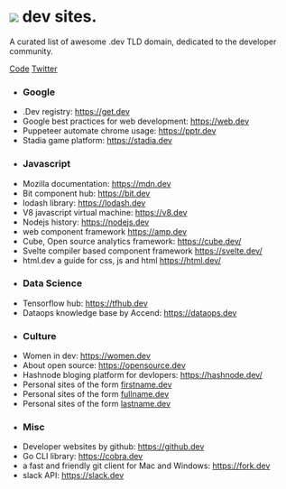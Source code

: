 <p>
	<h1><img src="media/badge.svg"/> dev sites.</h1>
	A curated list of awesome .dev TLD domain, dedicated to the developer community.
</p>
<p>
	<a href="code-of-conduct.md">Code</a>
	<a href="https://twitter.com/qbllr_">Twitter</a>
</p>
<ul>
	<li><h3>Google</h3></li>
	<li>.Dev registry: <a href="https://get.dev/">https://get.dev</a></li>
	<li>Google best practices for web development: <a href="https://web.dev/">https://web.dev</a></li>
	<li>Puppeteer automate chrome usage: <a href="https://pptr.dev/">https://pptr.dev</a></li>
	<li>Stadia game platform: <a href="https://stadia.dev/">https://stadia.dev</a></li>
	<li><h3>Javascript</h3></li>
	<li>Mozilla documentation:  <a href="https://mdn.dev/">https://mdn.dev</a></li>
	<li>Bit component hub: <a href="https://bit.dev/">https://bit.dev</a></li>
	<li>lodash library: <a href="https://lodash.dev/">https://lodash.dev</a></li>
	<li>V8 javascript virtual machine: <a href="https://v8.dev/">https://v8.dev</a></li>
	<li>Nodejs history: <a href="https://nodejs.dev/">https://nodejs.dev</a></li>
	<li>web component framework <a href="https://amp.dev/">https://amp.dev</a></li>
	<li>Cube, Open source analytics framework: <a href="https://cube.dev/">https://cube.dev/</a></li>
	<li>Svelte compiler based component framework <a href="https://svelte.dev/">https://svelte.dev/</a></li>
	<li>html.dev a guide for css, js and html <a href="https://html.dev/">https://html.dev/</a></li>
	<li><h3>Data Science</h3></li>
	<li>Tensorflow hub: <a href="https://tfhub.dev/">https://tfhub.dev</a></li>
	<li>Dataops knowledge base by Accend: <a href="https://dataops.dev/">https://dataops.dev</a></li>
	<li><h3>Culture</h3></li>
	<li>Women in dev: <a href="https://women.dev/">https://women.dev</a></li>
	<li>About open source: <a href="https://opensource.dev/">https://opensource.dev</a></li>
	<li>Hashnode bloging platform for devlopers: <a href="https://hashnode.dev/">https://hashnode.dev/</a></li>
	<li>Personal sites of the form <a href="https://firstname.dev">firstname.dev</a></li>
	<li>Personal sites of the form <a href="https://fullname.dev">fullname.dev</a></li>
	<li>Personal sites of the form <a href="https://lastname.dev">lastname.dev</a></li>
	<li><h3>Misc</h3></li>
	<li>Developer websites by github: <a href="https://github.dev/">https://github.dev</a></li>
	<li>Go CLI library: <a href="https://cobra.dev/">https://cobra.dev</a></li>
	<li>a fast and friendly git client for Mac and Windows: <a href="https://fork.dev/">https://fork.dev</a></li>
	<li>slack API: <a href="https://slack.dev/">https://slack.dev</a></li>
</ul>
